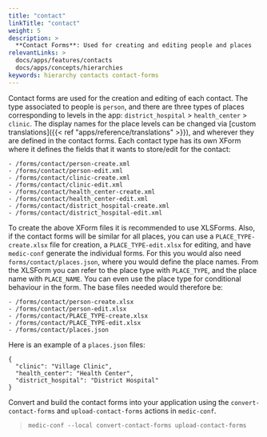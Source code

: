 ```yaml
---
title: "contact"
linkTitle: "contact"
weight: 5
description: >
  **Contact Forms**: Used for creating and editing people and places
relevantLinks: >
  docs/apps/features/contacts
  docs/apps/concepts/hierarchies
keywords: hierarchy contacts contact-forms
---
```


Contact forms are used for the creation and editing of each contact. The type associated to people is `person`, and there are three types of places corresponding to levels in the app: `district_hospital` > `health_center` > `clinic`. The display names for the place levels can be changed via [custom translations]({{< ref "apps/reference/translations" >}}), and wherever they are defined in the contact forms. Each contact type has its own XForm where it defines the fields that it wants to store/edit for the contact:

    - /forms/contact/person-create.xml
    - /forms/contact/person-edit.xml
    - /forms/contact/clinic-create.xml
    - /forms/contact/clinic-edit.xml
    - /forms/contact/health_center-create.xml
    - /forms/contact/health_center-edit.xml
    - /forms/contact/district_hospital-create.xml
    - /forms/contact/district_hospital-edit.xml
    
To create the above XForm files it is recommended to use XLSForms. Also, if the contact forms will be similar for all places, you can use a `PLACE_TYPE-create.xlsx` file for creation, a `PLACE_TYPE-edit.xlsx` for editing, and have `medic-conf` generate the individual forms. For this you would also need `forms/contact/places.json`, where you would define the place names. From the XLSForm you can refer to the place type with `PLACE_TYPE`, and the place name with `PLACE_NAME`. You can even use the place type for conditional behaviour in the form. The base files needed would therefore be:


    - /forms/contact/person-create.xlsx
    - /forms/contact/person-edit.xlsx
    - /forms/contact/PLACE_TYPE-create.xlsx
    - /forms/contact/PLACE_TYPE-edit.xlsx
    - /forms/contact/places.json

Here is an example of a `places.json` files: 

    {
      "clinic": "Village Clinic",
      "health_center": "Health Center",
      "district_hospital": "District Hospital"
    }

Convert and build the contact forms into your application using the `convert-contact-forms` and `upload-contact-forms` actions in `medic-conf`.

> `medic-conf --local convert-contact-forms upload-contact-forms`
